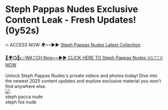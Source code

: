 # Steph Pappas Nudes Exclusive Content Leak - Fresh Updates! (0y52s)

🔥 ACCESS NOW 🌍==►► <a href="https://tinyurl.com/2mz8nhtm" rel="nofollow">Steph Pappas Nudes Latest Collection</a>
<br><br>
[🔴🌍📺📱👉WA𝚃CH Now==►► CLICK HERE TO Steph Pappas Nudes 𝚆𝙰𝚃𝙲𝙷 NOW](https://tinyurl.com/2mz8nhtm)
<br><br>
Unlock Steph Pappas Nudes's private videos and photos today! Dive into the newest 2025 content updates and explore exclusive material you won’t find anywhere else.
<br>
<a href="https://tinyurl.com/2mz8nhtm" rel="nofollow" data-target="animated-image.originalLink"><img src="https://camo.githubusercontent.com/8a4f000d20f83aca3bf7ec5f350d767afa0574a8a352519fd8cfa583a6f93a33/68747470733a2f2f692e696d6775722e636f6d2f644a486b345a712e676966" data-canonical-src="https://i.imgur.com/dJHk4Zq.gif" style="max-width: 100%; display: inline-block;" data-target="animated-image.originalImage"></a>
<br>
steph pacca nude<br>
steph fox nude